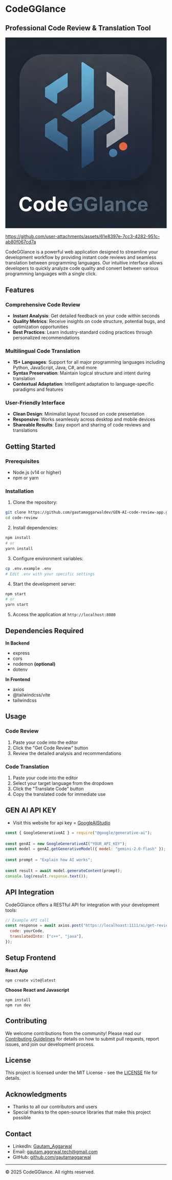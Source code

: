 # CodeGGlance

## Professional Code Review & Translation Tool

![CodeGGlance Logo](assets/logo.jpeg)


https://github.com/user-attachments/assets/61e8397e-7cc3-4282-951c-ab80f067cd7a


CodeGGlance is a powerful web application designed to streamline your development workflow by providing instant code reviews and seamless translation between programming languages. Our intuitive interface allows developers to quickly analyze code quality and convert between various programming languages with a single click.

## Features

### Comprehensive Code Review
- **Instant Analysis**: Get detailed feedback on your code within seconds
- **Quality Metrics**: Receive insights on code structure, potential bugs, and optimization opportunities
- **Best Practices**: Learn industry-standard coding practices through personalized recommendations

### Multilingual Code Translation
- **15+ Languages**: Support for all major programming languages including Python, JavaScript, Java, C#, and more
- **Syntax Preservation**: Maintain logical structure and intent during translation
- **Contextual Adaptation**: Intelligent adaptation to language-specific paradigms and features

### User-Friendly Interface
- **Clean Design**: Minimalist layout focused on code presentation
- **Responsive**: Works seamlessly across desktop and mobile devices
- **Shareable Results**: Easy export and sharing of code reviews and translations

## Getting Started

### Prerequisites
- Node.js (v14 or higher)
- npm or yarn

### Installation

1. Clone the repository:
```bash
git clone https://github.com/gautamaggarwaldev/GEN-AI-code-review-app.git
cd code-review
```

2. Install dependencies:
```bash
npm install
# or
yarn install
```

3. Configure environment variables:
```bash
cp .env.example .env
# Edit .env with your specific settings
```

4. Start the development server:
```bash
npm start
# or
yarn start
```

5. Access the application at `http://localhost:8080`

## Dependencies Required

**In Backend**
- express
- cors
- nodemon **(optional)**
- dotenv

**In Frontend**
- axios
- @tailwindcss/vite
- tailwindcss


## Usage

### Code Review

1. Paste your code into the editor
2. Click the "Get Code Review" button
3. Review the detailed analysis and recommendations

### Code Translation

1. Paste your code into the editor
2. Select your target language from the dropdown
3. Click the "Translate Code" button
4. Copy the translated code for immediate use

## GEN AI API KEY

- Visit this website for api key = [GoogleAIStudio](https://aistudio.google.com/)

```javascript
const { GoogleGenerativeAI } = require("@google/generative-ai");

const genAI = new GoogleGenerativeAI("YOUR_API_KEY");
const model = genAI.getGenerativeModel({ model: "gemini-2.0-flash" });

const prompt = "Explain how AI works";

const result = await model.generateContent(prompt);
console.log(result.response.text());
```

## API Integration

CodeGGlance offers a RESTful API for integration with your development tools:

```javascript
// Example API call
const response = await axios.post("https://localhoast:1111/ai/get-review", {
  code: yourCode,
  translatedInto: ["c++", "java"],
});
```

## Setup Frontend

**React App**
```
npm create vite@latest
```

**Choose React and Javascript**

```
npm install
npm run dev
```

## Contributing

We welcome contributions from the community! Please read our [Contributing Guidelines](CONTRIBUTING.md) for details on how to submit pull requests, report issues, and join our development process.

## License

This project is licensed under the MIT License - see the [LICENSE](LICENSE) file for details.

## Acknowledgments

- Thanks to all our contributors and users
- Special thanks to the open-source libraries that make this project possible

## Contact

- LinkedIn: [Gautam_Aggarwal](www.linkedin.com/in/gautam-aggarwal-)
- Email: gautam.aggrwal.tech@gmail.com
- GitHub: [github.com/gautamaggarwal](https://github.com/gautamaggarwaldev)

---

© 2025 CodeGGlance. All rights reserved.
